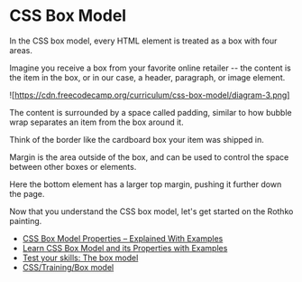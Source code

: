# CSS Box Model

In the CSS box model, every HTML element is treated as a box with four areas.

Imagine you receive a box from your favorite online retailer -- the content is the item in the box, or in our case, a header, paragraph, or image element.

![https://cdn.freecodecamp.org/curriculum/css-box-model/diagram-3.png]

The content is surrounded by a space called padding, similar to how bubble wrap separates an item from the box around it.

Think of the border like the cardboard box your item was shipped in.

Margin is the area outside of the box, and can be used to control the space between other boxes or elements.

Here the bottom element has a larger top margin, pushing it further down the page.

Now that you understand the CSS box model, let's get started on the Rothko painting.

- [CSS Box Model Properties – Explained With Examples](https://www.freecodecamp.org/news/css-box-model-explained-with-examples/)
- [Learn CSS Box Model and its Properties with Examples](https://www.simplilearn.com/tutorials/css-tutorial/css-box-model)
- [Test your skills: The box model](https://developer.mozilla.org/en-US/docs/Learn/CSS/Building_blocks/Box_Model_Tasks)
- [CSS/Training/Box model](https://www.w3.org/community/webed/wiki/CSS/Training/Box_model)
